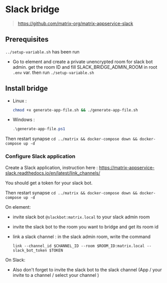 # Slack bridge

> <https://github.com/matrix-org/matrix-appservice-slack>

## Prerequisites

`../setup-variable.sh` has been run

- Go to element and create a private unencrypted room for slack bot admin. get the room ID and fill SLACK_BRIDGE_ADMIN_ROOM in root `.env` var. then run `./setup-variable.sh`

## Install bridge
- Linux :
    ```bash
    chmod +x generate-app-file.sh && ./generate-app-file.sh
    ```
- Windows :
    ```powershell
    .\generate-app-file.ps1
    ```

Then restart synapse `cd ../matrix && docker-compose down && docker-compose up -d`

### Configure Slack application

Create a Slack application, instruction here : <https://matrix-appservice-slack.readthedocs.io/en/latest/link_channels/>

You should get a token for your slack bot.

Then restart synapse `cd ../matrix && docker-compose down && docker-compose up -d`

On element:

- invite slack bot `@slackbot:matrix.local` to your slack admin room
- invite the slack bot to the room you want to bridge and get its room id
- link a slack channel : in the slack admin room, write the command

  `link --channel_id $CHANNEL_ID --room $ROOM_ID:matrix.local --slack_bot_token $TOKEN`

On Slack:

- Also don't forget to invite the slack bot to the slack channel (App / your invite to a channel / select your channel )

